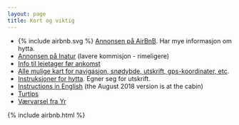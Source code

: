 ```yaml
---
layout: page
title: Kort og viktig
---
```


<ul>

<li>
{% include airbnb.svg %}
<a href="https://airbnb.no/rooms/18731440">Annonsen på AirBnB</a>. Har mye informasjon om hytta. 
</li>
<li>
    <a 
    href="https://www.inatur.no/hytte/63ee3bc2d0440d29d6c7ef45/hytte-med-enestaende-beliggenhet-i-eggedalsfjella-fiskevann-og-skiloyper"
    >Annonsen på Inatur</a> (lavere kommisjon - rimeligere)
</li>
<li><a href="/rental">Info til leietager før ankomst</a></li>

<li><a href="/kart">Alle mulige kart for navigasjon, snødybde, utskrift, gps-koordinater, etc</a>. </li>

<li><a href="https://docs.google.com/document/d/1NpuBRGMA6w90_756cMcHjl3q-KFJMSvRIDl7vA4wqi8/export?format=pdf">Instruksjoner for hytta</a>. Egner seg for utskrift.</li>
<li><a href="https://docs.google.com/document/d/1BHE_6Jk06KrZ35Exl-5l3R64ATYP9rm8ZKgP7ono-To/export?format=pdf">Instructions in English</a> (the August 2018 version is at the cabin)</li>

<li><a href="https://docs.google.com/document/d/1KWRSm9DqvJWtyorWKoDkPmatba03AcEHewSEBcQ9AX0/export?format=pdf">Turtips</a></li>

<li><a href="https://www.yr.no/en/forecast/daily-table/1-99202/Norway/Viken/Sigdal/Holmevatn">Værvarsel fra Yr</a></li>

</ul>

<div id="airbnb-injection" class="u-full-width"></div>
{% include airbnb.html %}
